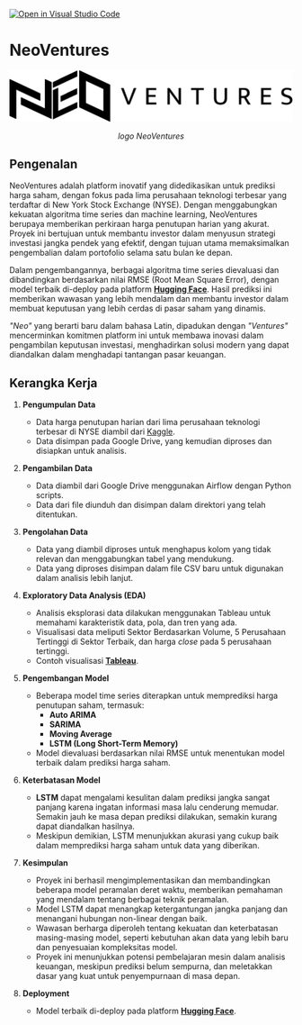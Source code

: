[![Open in Visual Studio Code](https://classroom.github.com/assets/open-in-vscode-2e0aaae1b6195c2367325f4f02e2d04e9abb55f0b24a779b69b11b9e10269abc.svg)](https://classroom.github.com/online_ide?assignment_repo_id=15674753&assignment_repo_type=AssignmentRepo)

# NeoVentures

<p align="center">
  <img src="images/logo.png" alt="NeoVentures Logo">
</p>

<p align="center"><i>logo NeoVentures</i></p>

## Pengenalan

NeoVentures adalah platform inovatif yang didedikasikan untuk prediksi harga saham, dengan fokus pada lima perusahaan teknologi terbesar yang terdaftar di New York Stock Exchange (NYSE). Dengan menggabungkan kekuatan algoritma time series dan machine learning, NeoVentures berupaya memberikan perkiraan harga penutupan harian yang akurat. Proyek ini bertujuan untuk membantu investor dalam menyusun strategi investasi jangka pendek yang efektif, dengan tujuan utama memaksimalkan pengembalian dalam portofolio selama satu bulan ke depan.

Dalam pengembangannya, berbagai algoritma time series dievaluasi dan dibandingkan berdasarkan nilai RMSE (Root Mean Square Error), dengan model terbaik di-deploy pada platform **[Hugging Face](https://huggingface.co/)**. Hasil prediksi ini memberikan wawasan yang lebih mendalam dan membantu investor dalam membuat keputusan yang lebih cerdas di pasar saham yang dinamis.

*"Neo"* yang berarti baru dalam bahasa Latin, dipadukan dengan *"Ventures"* mencerminkan komitmen platform ini untuk membawa inovasi dalam pengambilan keputusan investasi, menghadirkan solusi modern yang dapat diandalkan dalam menghadapi tantangan pasar keuangan.

## Kerangka Kerja

1. **Pengumpulan Data**
   - Data harga penutupan harian dari lima perusahaan teknologi terbesar di NYSE diambil dari [Kaggle](https://www.kaggle.com/datasets/dgawlik/nyse?select=prices-split-adjusted.csv).
   - Data disimpan pada Google Drive, yang kemudian diproses dan disiapkan untuk analisis.

2. **Pengambilan Data**
   - Data diambil dari Google Drive menggunakan Airflow dengan Python scripts.
   - Data dari file diunduh dan disimpan dalam direktori yang telah ditentukan.

3. **Pengolahan Data**
   - Data yang diambil diproses untuk menghapus kolom yang tidak relevan dan menggabungkan tabel yang mendukung.
   - Data yang diproses disimpan dalam file CSV baru untuk digunakan dalam analisis lebih lanjut.

4. **Exploratory Data Analysis (EDA)**
   - Analisis eksplorasi data dilakukan menggunakan Tableau untuk memahami karakteristik data, pola, dan tren yang ada.
   - Visualisasi data meliputi Sektor Berdasarkan Volume, 5 Perusahaan Tertinggi di Sektor Terbaik, dan harga *close* pada 5 perusahaan tertinggi.
   - Contoh visualisasi **[Tableau](https://public.tableau.com/app/profile/banyu.nurmanjaya/viz/Book2_17249290209960/Dashboard2?publish=yes)**.

5. **Pengembangan Model**
   - Beberapa model time series diterapkan untuk memprediksi harga penutupan saham, termasuk:
     - **Auto ARIMA**
     - **SARIMA**
     - **Moving Average**
     - **LSTM (Long Short-Term Memory)**
   - Model dievaluasi berdasarkan nilai RMSE untuk menentukan model terbaik dalam prediksi harga saham.

6. **Keterbatasan Model**
   - **LSTM** dapat mengalami kesulitan dalam prediksi jangka sangat panjang karena ingatan informasi masa lalu cenderung memudar. Semakin jauh ke masa depan prediksi dilakukan, semakin kurang dapat diandalkan hasilnya.
   - Meskipun demikian, LSTM menunjukkan akurasi yang cukup baik dalam memprediksi harga saham untuk data yang diberikan.

7. **Kesimpulan**
   - Proyek ini berhasil mengimplementasikan dan membandingkan beberapa model peramalan deret waktu, memberikan pemahaman yang mendalam tentang berbagai teknik peramalan.
   - Model LSTM dapat menangkap ketergantungan jangka panjang dan menangani hubungan non-linear dengan baik.
   - Wawasan berharga diperoleh tentang kekuatan dan keterbatasan masing-masing model, seperti kebutuhan akan data yang lebih baru dan penyesuaian kompleksitas model.
   - Proyek ini menunjukkan potensi pembelajaran mesin dalam analisis keuangan, meskipun prediksi belum sempurna, dan meletakkan dasar yang kuat untuk penyempurnaan di masa depan.

8. **Deployment**
   - Model terbaik di-deploy pada platform **[Hugging Face](https://huggingface.co/spaces/Christ240/stock_price_prediction)**.
